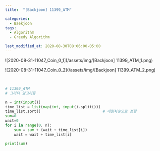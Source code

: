 ```yaml
---
title:  "[Backjoon] 11399_ATM"

categories:
  - Baekjoon
tags:
  - Algorithm
  - Greedy Algorithm

last_modified_at: 2020-08-30T08:06:00-05:00
---
```


![2020-08-31-11047_Coin_0_1](/assets/img/[Backjoon] 11399_ATM_1.png)

![2020-08-31-11047_Coin_0_2](/assets/img/[Backjoon] 11399_ATM_2.png)

<br>

```python
# 11399_ATM
# 그리디 알고리즘

n = int(input())
time_list = list(map(int, input().split()))		
time_list.sort()							# 내림차순으로 정렬
sum=0
wait=0
for i in range(0, n):
    sum = sum + (wait + time_list[i])
    wait = wait + time_list[i]

print(sum)
```

